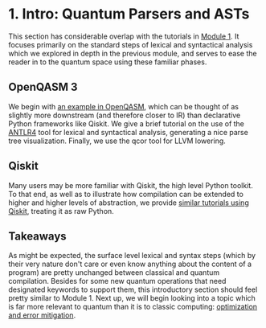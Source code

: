 # 1. Intro: Quantum Parsers and ASTs

This section has considerable overlap with the tutorials in [Module 1](../../Module%201/). It focuses primarily on the standard steps of lexical and syntactical analysis which we explored in depth in the previous module, and serves to ease the reader in to the quantum space using these familiar phases.

## OpenQASM 3

We begin with [an example in OpenQASM](OpenQASM), which can be thought of as slightly more downstream (and therefore closer to IR) than declarative Python frameworks like Qiskit. We give a brief tutorial on the use of the [ANTLR4](https://www.antlr.org/) tool for lexical and syntactical analysis, generating a nice parse tree visualization. Finally, we use the qcor tool for LLVM lowering.

## Qiskit

Many users may be more familiar with Qiskit, the high level Python toolkit. To that end, as well as to illustrate how compilation can be extended to higher and higher levels of abstraction, we provide [similar tutorials using Qiskit](Qiskit), treating it as raw Python.

## Takeaways

As might be expected, the surface level lexical and syntax steps (which by their very nature don't care  or even know anything about the content of a program) are pretty unchanged between classical and quantum compilation. Besides for some new quantum operations that need designated keywords to support them, this introductory section should feel pretty similar to Module 1. Next up, we will begin looking into a topic which is far more relevant to quantum than it is to classic computing: [optimization and error mitigation](../2_Transpilation_and_Optimization/).
